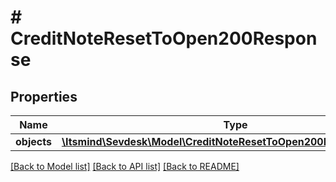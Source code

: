 # # CreditNoteResetToOpen200Response

## Properties

Name | Type | Description | Notes
------------ | ------------- | ------------- | -------------
**objects** | [**\Itsmind\Sevdesk\Model\CreditNoteResetToOpen200ResponseObjects**](CreditNoteResetToOpen200ResponseObjects.md) |  | [optional]

[[Back to Model list]](../../README.md#models) [[Back to API list]](../../README.md#endpoints) [[Back to README]](../../README.md)

